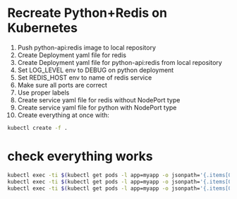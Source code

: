 # Recreate Python+Redis on Kubernetes

1. Push python-api:redis image to local repository
2. Create Deployment yaml file for redis 
3. Create Deployment yaml file for python-api:redis from local repository
4. Set LOG_LEVEL env to DEBUG on python deployment
5. Set REDIS_HOST env to name of redis service
7. Make sure all ports are correct
8. Use proper labels
9. Create service yaml file for redis without NodePort type
10. Create service yaml file for python with NodePort type
11. Create everything at once with:

```sh
kubectl create -f .
```

# check everything works 

```sh
kubectl exec -ti $(kubectl get pods -l app=myapp -o jsonpath='{.items[0].metadata.name}') curl python-service:5002/api/v1/info
kubectl exec -ti $(kubectl get pods -l app=myapp -o jsonpath='{.items[0].metadata.name}') -- /bin/bash -c "curl -XPOST python-service:5002/api/v1/info"
kubectl exec -ti $(kubectl get pods -l app=myapp -o jsonpath='{.items[0].metadata.name}') curl python-service:5002/api/v1/info
```
